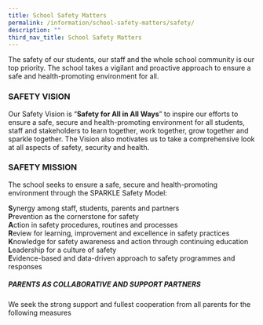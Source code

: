 ```yaml
---
title: School Safety Matters
permalink: /information/school-safety-matters/safety/
description: ""
third_nav_title: School Safety Matters
---
```

The safety of our students, our staff and the whole school community is our top priority. The school takes a vigilant and proactive approach to ensure a safe and health-promoting environment for all.

### **SAFETY VISION**

Our Safety Vision is “**Safety for All in All Ways**” to inspire our efforts to ensure a safe, secure and health-promoting environment for all students, staff and stakeholders to learn together, work together, grow together and sparkle together. The Vision also motivates us to take a comprehensive look at all aspects of safety, security and health.

### **SAFETY MISSION**

The school seeks to ensure a safe, secure and health-promoting environment through the SPARKLE Safety Model:

**S**ynergy among staff, students, parents and partners  
**P**revention as the cornerstone for safety  
**A**ction in safety procedures, routines and processes  
**R**eview for learning, improvement and excellence in safety practices  
**K**nowledge for safety awareness and action through continuing education  
**L**eadership for a culture of safety  
**E**vidence-based and data-driven approach to safety programmes and responses

##### PARENTS AS COLLABORATIVE AND SUPPORT PARTNERS 

We seek the strong support and fullest cooperation from all parents for the following measures
